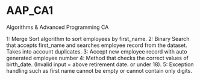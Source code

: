 # AAP_CA1
Algorithms &amp; Advanced Programming CA

1: Merge Sort algorithm to sort employees by first_name.
2: Binary Search that accepts first_name and searches employee record from the dataset. Takes into account duplicates.
3: Accept new employee record with auto generated employee number
4: Method that checks the correct values of birth_date. (Invalid input = above retirement date. or under 18).
5: Exception handling such as first name cannot be empty or cannot contain only digits. 
